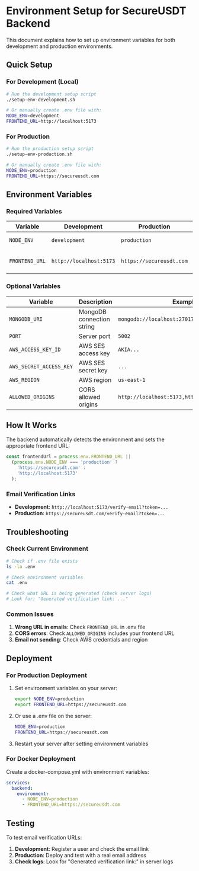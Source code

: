# Environment Setup for SecureUSDT Backend

This document explains how to set up environment variables for both development and production environments.

## Quick Setup

### For Development (Local)
```bash
# Run the development setup script
./setup-env-development.sh

# Or manually create .env file with:
NODE_ENV=development
FRONTEND_URL=http://localhost:5173
```

### For Production
```bash
# Run the production setup script
./setup-env-production.sh

# Or manually create .env file with:
NODE_ENV=production
FRONTEND_URL=https://secureusdt.com
```

## Environment Variables

### Required Variables

| Variable | Development | Production | Description |
|----------|-------------|------------|-------------|
| `NODE_ENV` | `development` | `production` | Environment mode |
| `FRONTEND_URL` | `http://localhost:5173` | `https://secureusdt.com` | Frontend URL for email links |

### Optional Variables

| Variable | Description | Example |
|----------|-------------|---------|
| `MONGODB_URI` | MongoDB connection string | `mongodb://localhost:27017/secureusdt` |
| `PORT` | Server port | `5002` |
| `AWS_ACCESS_KEY_ID` | AWS SES access key | `AKIA...` |
| `AWS_SECRET_ACCESS_KEY` | AWS SES secret key | `...` |
| `AWS_REGION` | AWS region | `us-east-1` |
| `ALLOWED_ORIGINS` | CORS allowed origins | `http://localhost:5173,https://secureusdt.com` |

## How It Works

The backend automatically detects the environment and sets the appropriate frontend URL:

```javascript
const frontendUrl = process.env.FRONTEND_URL || 
  (process.env.NODE_ENV === 'production' ? 
    'https://secureusdt.com' : 
    'http://localhost:5173'
  );
```

### Email Verification Links

- **Development**: `http://localhost:5173/verify-email?token=...`
- **Production**: `https://secureusdt.com/verify-email?token=...`

## Troubleshooting

### Check Current Environment
```bash
# Check if .env file exists
ls -la .env

# Check environment variables
cat .env

# Check what URL is being generated (check server logs)
# Look for: "Generated verification link: ..."
```

### Common Issues

1. **Wrong URL in emails**: Check `FRONTEND_URL` in .env file
2. **CORS errors**: Check `ALLOWED_ORIGINS` includes your frontend URL
3. **Email not sending**: Check AWS credentials and region

## Deployment

### For Production Deployment

1. Set environment variables on your server:
   ```bash
   export NODE_ENV=production
   export FRONTEND_URL=https://secureusdt.com
   ```

2. Or use a .env file on the server:
   ```bash
   NODE_ENV=production
   FRONTEND_URL=https://secureusdt.com
   ```

3. Restart your server after setting environment variables

### For Docker Deployment

Create a docker-compose.yml with environment variables:
```yaml
services:
  backend:
    environment:
      - NODE_ENV=production
      - FRONTEND_URL=https://secureusdt.com
```

## Testing

To test email verification URLs:

1. **Development**: Register a user and check the email link
2. **Production**: Deploy and test with a real email address
3. **Check logs**: Look for "Generated verification link:" in server logs
